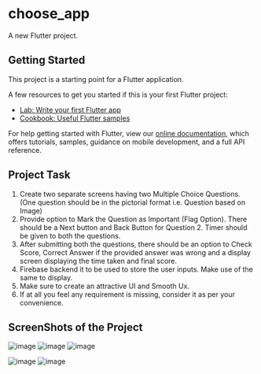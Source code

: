 # choose_app

A new Flutter project.

## Getting Started

This project is a starting point for a Flutter application.

A few resources to get you started if this is your first Flutter project:

- [Lab: Write your first Flutter app](https://flutter.dev/docs/get-started/codelab)
- [Cookbook: Useful Flutter samples](https://flutter.dev/docs/cookbook)

For help getting started with Flutter, view our
[online documentation](https://flutter.dev/docs), which offers tutorials,
samples, guidance on mobile development, and a full API reference.


## Project Task
1) Create two separate screens having two Multiple Choice Questions.(One question should be in the pictorial format i.e. Question based on Image)
2) Provide option to Mark the Question as Important (Flag Option). There should be a Next button and Back Button for Question 2. Timer should be given to both the questions.
3) After submitting both the questions, there should be an option to Check Score, Correct Answer if the provided answer was wrong and a display screen displaying the time taken and final score.
4) Firebase backend it to be used to store the user inputs. Make use of the same to display.
5) Make sure to create an attractive UI and Smooth Ux.
6) If at all you feel any requirement is missing, consider it as per your convenience.

## ScreenShots of the Project
![image](https://user-images.githubusercontent.com/72592108/149187925-8f984801-7d51-4006-ab9a-b0fab89f22f0.png)
![image](https://user-images.githubusercontent.com/72592108/149187971-00d2b96e-d7cb-4bbe-b63c-620acd9e778d.png)
![image](https://user-images.githubusercontent.com/72592108/149188053-45cfac8a-e1f1-4b24-8f0d-804f7ef00dd6.png)

![image](https://user-images.githubusercontent.com/72592108/149187322-d4a76537-1bd6-4eb5-a3e6-b91609eadb34.png)
![image](https://user-images.githubusercontent.com/72592108/149187463-8d267e85-314c-4a56-970d-a70a96dd90b5.png)
